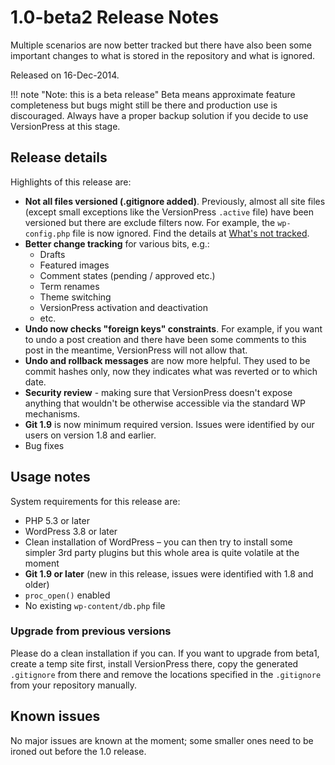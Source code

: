 # 1.0-beta2 Release Notes

Multiple scenarios are now better tracked but there have also been some important changes to what is stored in the repository and what is ignored.

Released on 16-Dec-2014.

!!! note "Note: this is a beta release"
    Beta means approximate feature completeness but bugs might still be there and production use is discouraged. Always have a proper backup solution if you decide to use VersionPress at this stage.

## Release details

Highlights of this release are:

- **Not all files versioned (.gitignore added)**. Previously, almost all site files (except small exceptions like the VersionPress `.active` file) have been versioned but there are exclude filters now. For example, the `wp-config.php` file is now ignored. Find the details at [What's not tracked](../feature-focus/change-tracking.md#whats-not-tracked).
- **Better change tracking** for various bits, e.g.:
    - Drafts
    - Featured images
    - Comment states (pending / approved etc.)
    - Term renames
    - Theme switching
    - VersionPress activation and deactivation
    - etc.
- **Undo now checks "foreign keys" constraints**. For example, if you want to undo a post creation and there have been some comments to this post in the meantime, VersionPress will not allow that.
- **Undo and rollback messages** are now more helpful. They used to be commit hashes only, now they indicates what was reverted or to which date.
- **Security review** - making sure that VersionPress doesn't expose anything that wouldn't be otherwise accessible via the standard WP mechanisms.
- **Git 1.9** is now minimum required version. Issues were identified by our users on version 1.8 and earlier.
- Bug fixes

## Usage notes

System requirements for this release are:

- PHP 5.3 or later
- WordPress 3.8 or later
- Clean installation of WordPress – you can then try to install some simpler 3rd party plugins but this whole area is quite volatile at the moment
- **Git 1.9 or later** (new in this release, issues were identified with 1.8 and older)
- `proc_open()` enabled
- No existing `wp-content/db.php` file

### Upgrade from previous versions

Please do a clean installation if you can. If you want to upgrade from beta1, create a temp site first, install VersionPress there, copy the generated `.gitignore` from there and remove the locations specified in the `.gitignore` from your repository manually.

## Known issues

No major issues are known at the moment; some smaller ones need to be ironed out before the 1.0 release.
